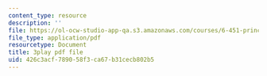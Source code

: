 ```yaml
---
content_type: resource
description: ''
file: https://ol-ocw-studio-app-qa.s3.amazonaws.com/courses/6-451-principles-of-digital-communication-ii-spring-2005/426c3acf789058f3ca67b31cecb802b5_CxgU2Gtg5ro.pdf
file_type: application/pdf
resourcetype: Document
title: 3play pdf file
uid: 426c3acf-7890-58f3-ca67-b31cecb802b5
---
```

